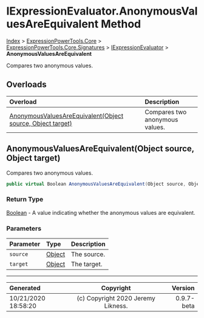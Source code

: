 ﻿# IExpressionEvaluator.AnonymousValuesAreEquivalent Method

[Index](../index.md) > [ExpressionPowerTools.Core](ExpressionPowerTools.Core.a.md) > [ExpressionPowerTools.Core.Signatures](ExpressionPowerTools.Core.Signatures.n.md) > [IExpressionEvaluator](ExpressionPowerTools.Core.Signatures.IExpressionEvaluator.i.md) > **AnonymousValuesAreEquivalent**

Compares two anonymous values.

## Overloads

| Overload | Description |
| :-- | :-- |
| [AnonymousValuesAreEquivalent(Object source, Object target)](#anonymousvaluesareequivalentobject-source-object-target) | Compares two anonymous values. |
## AnonymousValuesAreEquivalent(Object source, Object target)

Compares two anonymous values.

```csharp
public virtual Boolean AnonymousValuesAreEquivalent(Object source, Object target)
```

### Return Type

 [Boolean](https://docs.microsoft.com/dotnet/api/system.boolean)  - A value indicating whether the anonymous values are equivalent.

### Parameters

| Parameter | Type | Description |
| :-- | :-- | :-- |
| `source` | [Object](https://docs.microsoft.com/dotnet/api/system.object) | The source. |
| `target` | [Object](https://docs.microsoft.com/dotnet/api/system.object) | The target. |



---

| Generated | Copyright | Version |
| :-- | :-: | --: |
| 10/21/2020 18:58:20 | (c) Copyright 2020 Jeremy Likness. | 0.9.7-beta |
